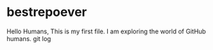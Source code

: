 # bestrepoever 
Hello Humans, 
This is my first file. I am exploring the world of GitHub humans. 
git log
